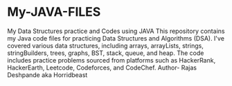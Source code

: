 # My-JAVA-FILES
My Data Structures practice and Codes using JAVA
This repository contains my Java code files for practicing Data Structures and Algorithms (DSA). I've covered various data structures, including arrays, arrayLists, strings, stringBuilders, trees, graphs, BST, stack, queue, and heap. The code includes practice problems sourced from platforms such as HackerRank, HackerEarth, Leetcode, Codeforces, and CodeChef.
Author- Rajas Deshpande aka Horridbeast


